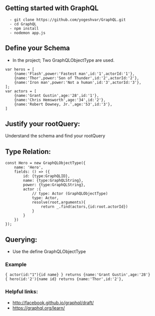 ## Getting started with GraphQL
```
  - git clone https://github.com/yogeshvar/GraphQL.git
  - cd GraphQL
  - npm install
  - nodemon app.js
```
## Define your Schema 
- In the project; Two GraphQLObjectType are used.
```
var heros = [
    {name:'Flash',power:'Fastest man',id:'1',actorId:'1'},
    {name:'Thor',power:'Son of Thunder',id:'2',actorId:'2'},
    {name:'Iron man',power:'Not a human',id:'3',actorId:'3'},
];
var actors = [
    {name:'Grant Gustin',age:'28',id:'1'},
    {name:'Chris Hemsworth',age:'34',id:'2'},
    {name:'Robert Downey, Jr.',age:'53',id:'3'},
]
```

## Justify your rootQuery:
Understand the schema and find your rootQuery

## Type Relation: 
```
const Hero = new GraphQLObjectType({
    name: 'Hero',
    fields: () => ({
        id: {type:GraphQLID},
        name: {type:GraphQLString},
        power: {type:GraphQLString},
        actor :{
            // type: Actor (GraphQLObjectType) 
            type: Actor,
            resolve(root,arguments){
                return _.find(actors,{id:root.actorId})
            }
        } 
    })
});
```

## Querying:
- Use the define GraphQLObjectType
### Example
```
{ actor(id:"1"){id name} } returns {name:'Grant Gustin',age:'28'}
{ hero(id:'2'){name id} returns {name:'Thor',id:'2'},
```

### Helpful links:
- http://facebook.github.io/graphql/draft/
- https://graphql.org/learn/
